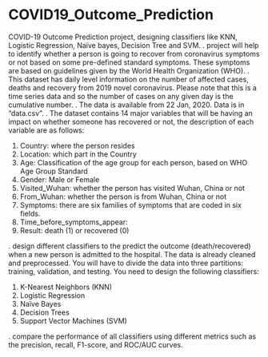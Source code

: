 # COVID19_Outcome_Prediction
COVID-19 Outcome Prediction project, designing classifiers like KNN, Logistic Regression, Naïve bayes, Decision Tree and SVM.
. project will help to identify whether a person is going to recover from coronavirus symptoms or not based on some pre-defined standard symptoms. These symptoms are
based on guidelines given by the World Health Organization (WHO).
. This dataset has daily level information on the number of affected cases, deaths and recovery from 2019 novel coronavirus. Please note that this is a time series data and so the number of cases on any given day is the cumulative number.
. The data is available from 22 Jan, 2020. Data is in “data.csv”.
. The dataset contains 14 major variables that will be having an impact on whether someone has recovered or not, the description of each variable are as follows:
1. Country: where the person resides
2. Location: which part in the Country
3. Age: Classification of the age group for each person, based on WHO Age Group Standard
4. Gender: Male or Female
5. Visited_Wuhan: whether the person has visited Wuhan, China or not
6. From_Wuhan: whether the person is from Wuhan, China or not
7. Symptoms: there are six families of symptoms that are coded in six fields.
13. Time_before_symptoms_appear:
14. Result: death (1) or recovered (0)

. design different classifiers to the predict the outcome (death/recovered) when a new person is admitted to the hospital. The data is already cleaned and preprocessed.
You will have to divide the data into three partitions: training, validation, and testing. You need to design the following classifiers:
1. K-Nearest Neighbors (KNN)
2. Logistic Regression 
3. Naïve Bayes 
4. Decision Trees
5. Support Vector Machines (SVM)

. compare the performance of all classifiers using different metrics such as the precision, recall, F1-score, and ROC/AUC curves.
